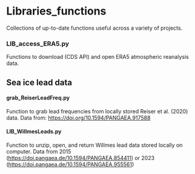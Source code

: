 # Libraries_functions


Collections of up-to-date functions useful across a variety of projects.




### LIB_access_ERA5.py
Functions to download (CDS API) and open ERA5 atmospheric reanalysis data. 



## Sea ice lead data
#### grab_ReiserLeadFreq.py
Function to grab lead frequencies from locally stored Reiser et al. (2020) data.
Data from: https://doi.org/10.1594/PANGAEA.917588

#### LIB_WillmesLeads.py
Function to unzip, open, and return Willmes lead data stored locally on computer. 
Data from 2015 (https://doi.pangaea.de/10.1594/PANGAEA.854411) or 2023 (https://doi.pangaea.de/10.1594/PANGAEA.955561)